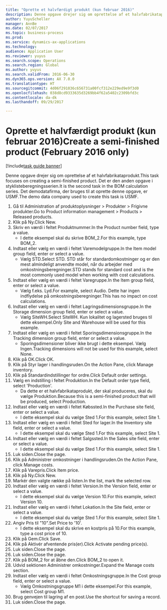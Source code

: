 ```yaml
--- 
title: "Oprette et halvfærdigt produkt (kun februar 2016)"
description: Denne opgave drejer sig om oprettelse af et halvfabrikataprodukt.
author: YuyuScheller
manager: AnnBe
ms.date: 02/07/2017
ms.topic: business-process
ms.prod: 
ms.service: dynamics-ax-applications
ms.technology: 
audience: Application User
ms.reviewer: yuyus
ms.search.scope: Operations
ms.search.region: Global
ms.author: yuyus
ms.search.validFrom: 2016-06-30
ms.dyn365.ops.version: AX 7.0.0
ms.translationtype: HT
ms.sourcegitcommit: 4d06f291036c656731a00fcf312e229ed9e9f3d0
ms.openlocfilehash: 038d8cd9333635d3269bb4f62a5402c2309bfd3c
ms.contentlocale: da-dk
ms.lasthandoff: 09/29/2017

---
```

# <a name="create-a-semi-finished-product-february-2016-only"></a><span data-ttu-id="bfb11-103">Oprette et halvfærdigt produkt (kun februar 2016)</span><span class="sxs-lookup"><span data-stu-id="bfb11-103">Create a semi-finished product (February 2016 only)</span></span>

[!include[task guide banner](../../includes/task-guide-banner.md)]

<span data-ttu-id="bfb11-104">Denne opgave drejer sig om oprettelse af et halvfabrikataprodukt.</span><span class="sxs-lookup"><span data-stu-id="bfb11-104">This task focuses on creating a semi-finished product.</span></span> <span data-ttu-id="bfb11-105">Det er den anden opgave i styklisteberegningsserien.</span><span class="sxs-lookup"><span data-stu-id="bfb11-105">It is the second task in the BOM calculation series.</span></span> <span data-ttu-id="bfb11-106">Det demodatafirma, der bruges til at oprette denne opgave, er USMF.</span><span class="sxs-lookup"><span data-stu-id="bfb11-106">The demo data company used to create this task is USMF.</span></span>

1. <span data-ttu-id="bfb11-107">Gå til Administration af produktoplysninger > Produkter > Frigivne produkter.</span><span class="sxs-lookup"><span data-stu-id="bfb11-107">Go to Product information management > Products > Released products.</span></span>
2. <span data-ttu-id="bfb11-108">Klik på Ny.</span><span class="sxs-lookup"><span data-stu-id="bfb11-108">Click New.</span></span>
3. <span data-ttu-id="bfb11-109">Skriv en værdi i feltet Produktnummer.</span><span class="sxs-lookup"><span data-stu-id="bfb11-109">In the Product number field, type a value.</span></span>
    * <span data-ttu-id="bfb11-110">I dette eksempel skal du skrive BOM_2.</span><span class="sxs-lookup"><span data-stu-id="bfb11-110">For this example, type BOM_2.</span></span>  
4. <span data-ttu-id="bfb11-111">Indtast eller vælg en værdi i feltet Varemodelgruppe.</span><span class="sxs-lookup"><span data-stu-id="bfb11-111">In the Item model group field, enter or select a value.</span></span>
    * <span data-ttu-id="bfb11-112">Vælg STD.</span><span class="sxs-lookup"><span data-stu-id="bfb11-112">Select STD.</span></span> <span data-ttu-id="bfb11-113">STD står for standardomkostninger og er den mest almindeligt anvendte model, når du arbejder med omkostningsberegninger.</span><span class="sxs-lookup"><span data-stu-id="bfb11-113">STD stands for standard cost and is the most commonly used model when working with cost calculations.</span></span>  
5. <span data-ttu-id="bfb11-114">Indtast eller vælg en værdi i feltet Varegruppe.</span><span class="sxs-lookup"><span data-stu-id="bfb11-114">In the Item group field, enter or select a value.</span></span>
    * <span data-ttu-id="bfb11-115">Vælg f.eks. Lyd.</span><span class="sxs-lookup"><span data-stu-id="bfb11-115">For example, select Audio.</span></span> <span data-ttu-id="bfb11-116">Dette har ingen indflydelse på omkostningsberegninger.</span><span class="sxs-lookup"><span data-stu-id="bfb11-116">This has no impact on cost calculations.</span></span>  
6. <span data-ttu-id="bfb11-117">Indtast eller vælg en værdi i feltet Lagringsdimensionsgruppe.</span><span class="sxs-lookup"><span data-stu-id="bfb11-117">In the Storage dimension group field, enter or select a value.</span></span>
    * <span data-ttu-id="bfb11-118">Vælg SiteWH.</span><span class="sxs-lookup"><span data-stu-id="bfb11-118">Select SiteWH.</span></span> <span data-ttu-id="bfb11-119">Kun lokalitet og lagersted bruges til dette eksempel.</span><span class="sxs-lookup"><span data-stu-id="bfb11-119">Only Site and Warehouse will be used for this example.</span></span>  
7. <span data-ttu-id="bfb11-120">Indtast eller vælg en værdi i feltet Sporingsdimensionsgruppe.</span><span class="sxs-lookup"><span data-stu-id="bfb11-120">In the Tracking dimension group field, enter or select a value.</span></span>
    * <span data-ttu-id="bfb11-121">Sporingsdimensioner bliver ikke brugt i dette eksempel. Vælg Ingen.</span><span class="sxs-lookup"><span data-stu-id="bfb11-121">Tracking dimensions will not be used for this example, select None.</span></span>  
8. <span data-ttu-id="bfb11-122">Klik på OK.</span><span class="sxs-lookup"><span data-stu-id="bfb11-122">Click OK.</span></span>
9. <span data-ttu-id="bfb11-123">Klik på Styr lager i handlingsruden.</span><span class="sxs-lookup"><span data-stu-id="bfb11-123">On the Action Pane, click Manage inventory.</span></span>
10. <span data-ttu-id="bfb11-124">Klik på Standardindstillinger for ordre.</span><span class="sxs-lookup"><span data-stu-id="bfb11-124">Click Default order settings.</span></span>
11. <span data-ttu-id="bfb11-125">Vælg en indstilling i feltet Produktion.</span><span class="sxs-lookup"><span data-stu-id="bfb11-125">In the Default order type field, select 'Production'.</span></span>
    * <span data-ttu-id="bfb11-126">Da dette er et halvfabrikataprodukt, der skal produceres, skal du vælge Produktion.</span><span class="sxs-lookup"><span data-stu-id="bfb11-126">Because this is a semi-finished product that will be produced, select Production.</span></span>  
12. <span data-ttu-id="bfb11-127">Indtast eller vælg en værdi i feltet Købssted.</span><span class="sxs-lookup"><span data-stu-id="bfb11-127">In the Purchase site field, enter or select a value.</span></span>
    * <span data-ttu-id="bfb11-128">I dette eksempel skal du vælge Sted 1.</span><span class="sxs-lookup"><span data-stu-id="bfb11-128">For this example, select Site 1.</span></span>  
13. <span data-ttu-id="bfb11-129">Indtast eller vælg en værdi i feltet Sted for lager.</span><span class="sxs-lookup"><span data-stu-id="bfb11-129">In the Inventory site field, enter or select a value.</span></span>
    * <span data-ttu-id="bfb11-130">I dette eksempel skal du vælge Sted 1.</span><span class="sxs-lookup"><span data-stu-id="bfb11-130">For this example, select Site 1.</span></span>  
14. <span data-ttu-id="bfb11-131">Indtast eller vælg en værdi i feltet Salgssted.</span><span class="sxs-lookup"><span data-stu-id="bfb11-131">In the Sales site field, enter or select a value.</span></span>
    * <span data-ttu-id="bfb11-132">I dette eksempel skal du vælge Sted 1.</span><span class="sxs-lookup"><span data-stu-id="bfb11-132">For this example, select Site 1.</span></span>  
15. <span data-ttu-id="bfb11-133">Luk siden.</span><span class="sxs-lookup"><span data-stu-id="bfb11-133">Close the page.</span></span>
16. <span data-ttu-id="bfb11-134">Klik på Administrer omkostninger i handlingsruden.</span><span class="sxs-lookup"><span data-stu-id="bfb11-134">On the Action Pane, click Manage costs.</span></span>
17. <span data-ttu-id="bfb11-135">Klik på Varepris.</span><span class="sxs-lookup"><span data-stu-id="bfb11-135">Click Item price.</span></span>
18. <span data-ttu-id="bfb11-136">Klik på Ny.</span><span class="sxs-lookup"><span data-stu-id="bfb11-136">Click New.</span></span>
19. <span data-ttu-id="bfb11-137">Markér den valgte række på listen.</span><span class="sxs-lookup"><span data-stu-id="bfb11-137">In the list, mark the selected row.</span></span>
20. <span data-ttu-id="bfb11-138">Indtast eller vælg en værdi i feltet Version.</span><span class="sxs-lookup"><span data-stu-id="bfb11-138">In the Version field, enter or select a value.</span></span>
    * <span data-ttu-id="bfb11-139">I dette eksempel skal du vælge Version 10.</span><span class="sxs-lookup"><span data-stu-id="bfb11-139">For this example, select Version 10.</span></span>  
21. <span data-ttu-id="bfb11-140">Indtast eller vælg en værdi i feltet Lokation.</span><span class="sxs-lookup"><span data-stu-id="bfb11-140">In the Site field, enter or select a value.</span></span>
    * <span data-ttu-id="bfb11-141">I dette eksempel skal du vælge Sted 1.</span><span class="sxs-lookup"><span data-stu-id="bfb11-141">For this example, select Site 1.</span></span>  
22. <span data-ttu-id="bfb11-142">Angiv Pris til "10".</span><span class="sxs-lookup"><span data-stu-id="bfb11-142">Set Price to '10'.</span></span>
    * <span data-ttu-id="bfb11-143">I dette eksempel skal du skrive en kostpris på 10.</span><span class="sxs-lookup"><span data-stu-id="bfb11-143">For this example, type a cost price of 10.</span></span>  
23. <span data-ttu-id="bfb11-144">Klik på Gem.</span><span class="sxs-lookup"><span data-stu-id="bfb11-144">Click Save.</span></span>
24. <span data-ttu-id="bfb11-145">Klik på Aktivér afventende pris(er).</span><span class="sxs-lookup"><span data-stu-id="bfb11-145">Click Activate pending price(s).</span></span>
25. <span data-ttu-id="bfb11-146">Luk siden.</span><span class="sxs-lookup"><span data-stu-id="bfb11-146">Close the page.</span></span>
26. <span data-ttu-id="bfb11-147">Luk siden.</span><span class="sxs-lookup"><span data-stu-id="bfb11-147">Close the page.</span></span>
27. <span data-ttu-id="bfb11-148">Klik på BOM_2 for at åbne den.</span><span class="sxs-lookup"><span data-stu-id="bfb11-148">Click BOM_2 to open it.</span></span>
28. <span data-ttu-id="bfb11-149">Udvid sektionen Administrer omkostninger.</span><span class="sxs-lookup"><span data-stu-id="bfb11-149">Expand the Manage costs section.</span></span>
29. <span data-ttu-id="bfb11-150">Indtast eller vælg en værdi i feltet Omkostningsgruppe.</span><span class="sxs-lookup"><span data-stu-id="bfb11-150">In the Cost group field, enter or select a value.</span></span>
    * <span data-ttu-id="bfb11-151">Vælg Omkostningsgruppe M1 i dette eksempel.</span><span class="sxs-lookup"><span data-stu-id="bfb11-151">For this example, select Cost group M1.</span></span>  
30. <span data-ttu-id="bfb11-152">Brug genvejen til lagring af en post.</span><span class="sxs-lookup"><span data-stu-id="bfb11-152">Use the shortcut for saving a record.</span></span>
31. <span data-ttu-id="bfb11-153">Luk siden.</span><span class="sxs-lookup"><span data-stu-id="bfb11-153">Close the page.</span></span>


